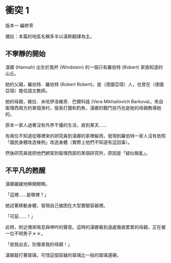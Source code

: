 # 衝突 1

版本一 編修零

備註：本篇的地區名稱多半以漢斯翻譯為主。

## 不寧靜的開始

漢娜 (Hannah) 出生於風杯 (Windstein) 的一個只有羅伯特 (Robert) 家族知道的山丘。

她的父親，羅伯特．羅伯特 (Robert Robert)，是（德國亞琛）人，也曾在（德國亞琛）擔任語文教師。

她的母親，維拉．米哈伊洛維奇．巴爾科娃 (Vera Mikhailovich Barkova)，來自衛理西南方的某個漁村，擅長打獵和釣魚，漢娜的戰鬥技巧也是她的母親教導她的。

原本一家人過著沒有外界干擾的生活，直到某天……

有兩位不知道從哪裡來的研究員到漢娜的家裡躲雨，發現到羅伯特一家人沒有依照「國民身體改造條例」改造身體（實際上他們不知道有這回事）。

然後研究員就把他們綁架到衛理西部的某個研究所，原因是「疑似叛亂」。

## 不平凡的甦醒

漢娜緩緩地睜開眼睛。

「這裡……是哪裡？」

她試著移動身體，發現自己被困在大型實驗容器裡。

「可惡……！」

此時，附近傳來喘息與呻吟的聲音。這時的漢娜看到遠處傷痕累累的母親，正在被一位不明男子＊＊。

「放我出去，別傷害我的母親！」

漢娜敲打著玻璃，可惜這個容器的玻璃比一般的玻璃還硬。
